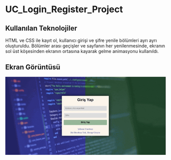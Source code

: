 
<h1>UC_Login_Register_Project</h1> 

<h2> Kullanılan Teknolojiler</h2>

HTML ve CSS ile kayıt ol, kullanıcı girişi ve şifre yenile bölümleri ayrı ayrı oluşturuldu. 
Bölümler arası geçişler ve sayfanın her yenilenmesinde, ekranın sol üst köşesinden ekranın ortasına kayarak gelme animasyonu kullanıldı.

<h2> Ekran Görüntüsü</h2>

![](Screen.gif)




